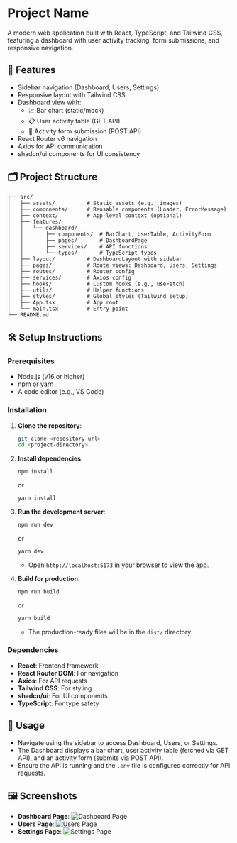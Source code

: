 # Project Name

A modern web application built with React, TypeScript, and Tailwind CSS, featuring a dashboard with user activity tracking, form submissions, and responsive navigation.

## 🚀 Features

- Sidebar navigation (Dashboard, Users, Settings)
- Responsive layout with Tailwind CSS
- Dashboard view with:
  - 📈 Bar chart (static/mock)
  - 📋 User activity table (GET API)
  - 📝 Activity form submission (POST API)
- React Router v6 navigation
- Axios for API communication
- shadcn/ui components for UI consistency

## 🗂️ Project Structure

```
├── src/
│   ├── assets/          # Static assets (e.g., images)
│   ├── components/      # Reusable components (Loader, ErrorMessage)
│   ├── context/         # App-level context (optional)
│   ├── features/
│   │   └── dashboard/
│   │       ├── components/  # BarChart, UserTable, ActivityForm
│   │       ├── pages/       # DashboardPage
│   │       ├── services/    # API functions
│   │       └── types/       # TypeScript types
│   ├── layout/          # DashboardLayout with sidebar
│   ├── pages/           # Route views: Dashboard, Users, Settings
│   ├── routes/          # Router config
│   ├── services/        # Axios config
│   ├── hooks/           # Custom hooks (e.g., useFetch)
│   ├── utils/           # Helper functions
│   ├── styles/          # Global styles (Tailwind setup)
│   ├── App.tsx          # App root
│   └── main.tsx         # Entry point
└── README.md
```

## 🛠️ Setup Instructions

### Prerequisites

- Node.js (v16 or higher)
- npm or yarn
- A code editor (e.g., VS Code)

### Installation

1. **Clone the repository**:
   ```bash
   git clone <repository-url>
   cd <project-directory>
   ```

2. **Install dependencies**:
   ```bash
   npm install
   ```
   or
   ```bash
   yarn install
   ```


3. **Run the development server**:
   ```bash
   npm run dev
   ```
   or
   ```bash
   yarn dev
   ```
   - Open `http://localhost:5173` in your browser to view the app.

4. **Build for production**:
   ```bash
   npm run build
   ```
   or
   ```bash
   yarn build
   ```
   - The production-ready files will be in the `dist/` directory.

### Dependencies

- **React**: Frontend framework
- **React Router DOM**: For navigation
- **Axios**: For API requests
- **Tailwind CSS**: For styling
- **shadcn/ui**: For UI components
- **TypeScript**: For type safety

## 📝 Usage

- Navigate using the sidebar to access Dashboard, Users, or Settings.
- The Dashboard displays a bar chart, user activity table (fetched via GET API), and an activity form (submits via POST API).
- Ensure the API is running and the `.env` file is configured correctly for API requests.

## 🖼️ Screenshots

- **Dashboard Page**:
  ![Dashboard Page](attachment://dashboard_page.png)
- **Users Page**:
  ![Users Page](attachment://users_page.png)
- **Settings Page**:
  ![Settings Page](attachment://settings_page.png)

